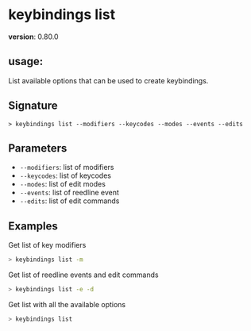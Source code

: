 # keybindings list

**version**: 0.80.0

## **usage**:

List available options that can be used to create keybindings.

## Signature

`> keybindings list --modifiers --keycodes --modes --events --edits`

## Parameters

- `--modifiers`: list of modifiers
- `--keycodes`: list of keycodes
- `--modes`: list of edit modes
- `--events`: list of reedline event
- `--edits`: list of edit commands

## Examples

Get list of key modifiers

```bash
> keybindings list -m
```

Get list of reedline events and edit commands

```bash
> keybindings list -e -d
```

Get list with all the available options

```bash
> keybindings list
```
